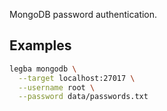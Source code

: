 MongoDB password authentication.

## Examples

```sh
legba mongodb \
  --target localhost:27017 \
  --username root \
  --password data/passwords.txt
```